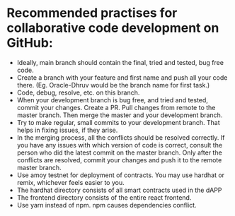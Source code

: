 # Recommended practises for collaborative code development on GitHub:

- Ideally, main branch should contain the final, tried and tested, bug free code.
- Create a branch with your feature and first name and push all your code there. (Eg. Oracle-Dhruv would be the branch name for first task.)
- Code, debug, resolve, etc. on this branch.
- When your development branch is bug free, and tried and tested, commit your changes. Create a PR. Pull changes from remote to the master branch. Then merge the master and your development branch.
- Try to make regular, small commits to your development branch. That helps in fixing issues, if they arise.
- In the merging process, all the conflicts should be resolved correctly. If you have any issues with which version of code is correct, consult the person who did the latest commit on the master branch. Only after the conflicts are resolved, commit your changes and push it to the remote master branch.
- Use amoy testnet for deployment of contracts. You may use hardhat or remix, whichever feels easier to you.
- The hardhat directory consists of all smart contracts used in the dAPP
- The frontend directory consists of the entire react frontend.
- Use yarn instead of npm. npm causes dependencies conflict.
